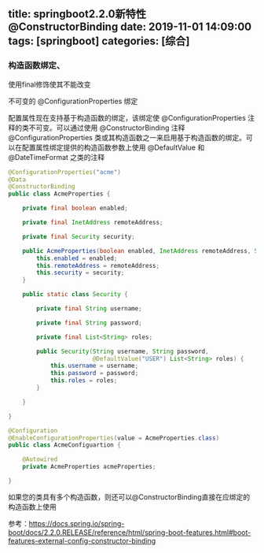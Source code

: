 title: springboot2.2.0新特性@ConstructorBinding
date: 2019-11-01 14:09:00
tags: [springboot]
categories: [综合]
---
### 构造函数绑定、

使用final修饰使其不能改变

不可变的 @ConfigurationProperties 绑定

配置属性现在支持基于构造函数的绑定，该绑定使 @ConfigurationProperties 注释的类不可变。可以通过使用 @ConstructorBinding 注释 @ConfigurationProperties 类或其构造函数之一来启用基于构造函数的绑定。可以在配置属性绑定提供的构造函数参数上使用 @DefaultValue 和 @DateTimeFormat 之类的注释

<!--more-->

```java
@ConfigurationProperties("acme")
@Data
@ConstructorBinding
public class AcmeProperties {

    private final boolean enabled;

    private final InetAddress remoteAddress;

    private final Security security;

    public AcmeProperties(boolean enabled, InetAddress remoteAddress, Security security) {
        this.enabled = enabled;
        this.remoteAddress = remoteAddress;
        this.security = security;
    }

    public static class Security {

        private final String username;

        private final String password;

        private final List<String> roles;

        public Security(String username, String password,
                        @DefaultValue("USER") List<String> roles) {
            this.username = username;
            this.password = password;
            this.roles = roles;
        }

    }

}
```

```java
@Configuration
@EnableConfigurationProperties(value = AcmeProperties.class)
public class AcmeConfiguartion {

    @Autowired
    private AcmeProperties acmeProperties;

}
```

如果您的类具有多个构造函数，则还可以@ConstructorBinding直接在应绑定的构造函数上使用

参考：https://docs.spring.io/spring-boot/docs/2.2.0.RELEASE/reference/html/spring-boot-features.html#boot-features-external-config-constructor-binding